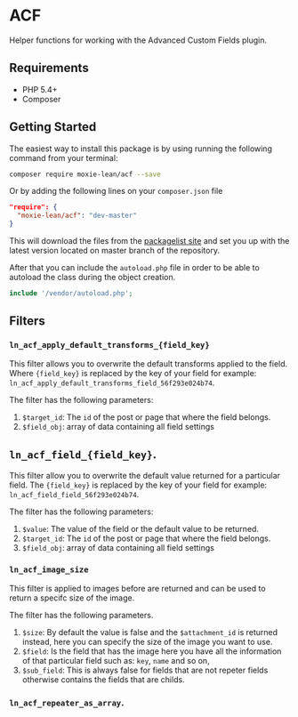 # ACF

Helper functions for working with the Advanced Custom Fields plugin.

## Requirements

- PHP 5.4+ 
- Composer 

## Getting Started

The easiest way to install this package is by using running the following command from your terminal:

```bash
composer require moxie-lean/acf --save
```

Or by adding the following lines on your `composer.json` file

```json
"require": {
  "moxie-lean/acf": "dev-master"
}
```

This will download the files from the [packagelist site](https://packagist.org/packages/moxie-lean/acf) 
and set you up with the latest version located on master branch of the repository. 

After that you can include the `autoload.php` file in order to be able to autoload 
the class during the object creation. 

```php
include '/vendor/autoload.php';
```

## Filters

### `ln_acf_apply_default_transforms_{field_key}`

This filter allows you to overwrite the default transforms applied to
the field. Where `{field_key}` is replaced by the key of your field
for example: `ln_acf_apply_default_transforms_field_56f293e024b74`.   

The filter has the following parameters:  

1. `$target_id`: The `id` of the post or page that where the field
   belongs.
2. `$field_obj`: array of data containing all field settings   

## `ln_acf_field_{field_key}`.

This filter allow you to overwrite the default value returned for a
particular field. The `{field_key}` is replaced by the key of your field
for example: `ln_acf_field_field_56f293e024b74`.  

The filter has the following parameters:  

1. `$value`: The value of the field or the default value to be returned.
2. `$target_id`: The `id` of the post or page that where the field
   belongs.
3. `$field_obj`: array of data containing all field settings   

### `ln_acf_image_size`

This filter is applied to images before are returned and can be used to
return a specifc size of the image.  

The filter has the following parameters. 

1. `$size`: By default the value is false and the `$attachment_id` is
   returned instead, here you can specify the size of the image you want to use.
2. `$field`: Is the field that has the image here you have all the
   information of that particular field such as: `key`, `name` and so
on,
3. `$sub_field`: This is always false for fields that are not repeter
   fields otherwise contains the fields that are childs.

### `ln_acf_repeater_as_array`.
